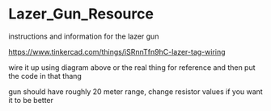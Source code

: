 # Lazer_Gun_Resource
instructions and information for the lazer gun

https://www.tinkercad.com/things/iSRnnTfn9hC-lazer-tag-wiring

wire it up using diagram above or the real thing for reference and then put the code in that thang

gun should have roughly 20 meter range, change resistor values if you want it to be better
